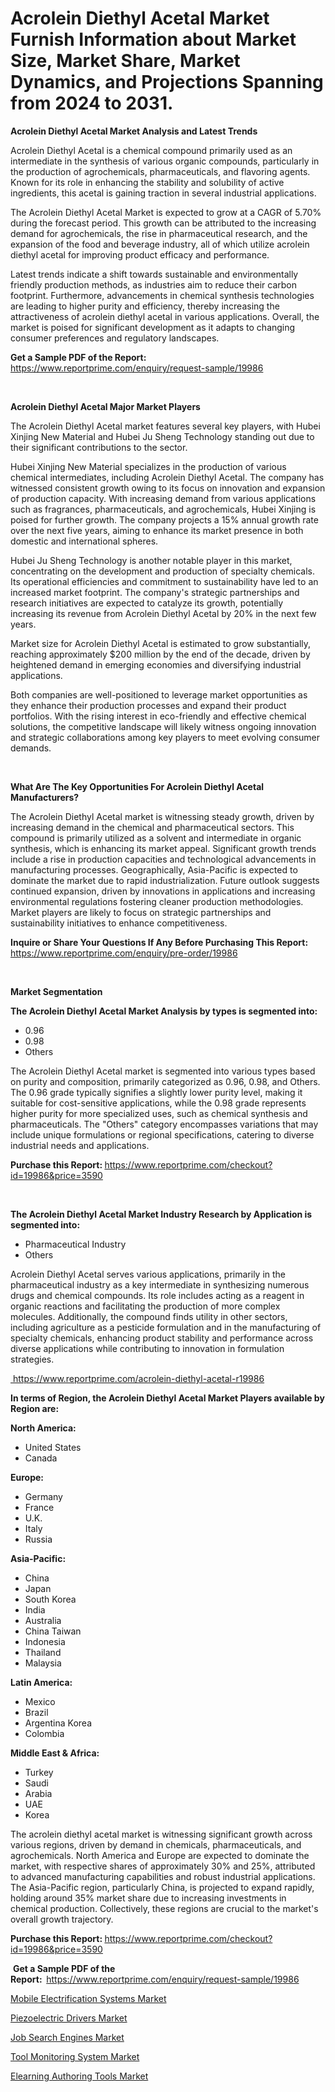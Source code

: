 <p><h1>Acrolein Diethyl Acetal Market Furnish Information about Market Size, Market Share, Market Dynamics, and Projections Spanning from 2024 to 2031.</h1></p><p><strong>Acrolein Diethyl Acetal Market Analysis and Latest Trends</strong></p>
<p><p>Acrolein Diethyl Acetal is a chemical compound primarily used as an intermediate in the synthesis of various organic compounds, particularly in the production of agrochemicals, pharmaceuticals, and flavoring agents. Known for its role in enhancing the stability and solubility of active ingredients, this acetal is gaining traction in several industrial applications.</p><p>The Acrolein Diethyl Acetal Market is expected to grow at a CAGR of 5.70% during the forecast period. This growth can be attributed to the increasing demand for agrochemicals, the rise in pharmaceutical research, and the expansion of the food and beverage industry, all of which utilize acrolein diethyl acetal for improving product efficacy and performance.</p><p>Latest trends indicate a shift towards sustainable and environmentally friendly production methods, as industries aim to reduce their carbon footprint. Furthermore, advancements in chemical synthesis technologies are leading to higher purity and efficiency, thereby increasing the attractiveness of acrolein diethyl acetal in various applications. Overall, the market is poised for significant development as it adapts to changing consumer preferences and regulatory landscapes.</p></p>
<p><strong>Get a Sample PDF of the Report:&nbsp;</strong> <a href="https://www.reportprime.com/enquiry/request-sample/19986?utm_campaign=1088&utm_medium=2&utm_source=Github&utm_content=ia&utm_term=24112024&utm_id=acrolein-diethyl-acetal">https://www.reportprime.com/enquiry/request-sample/19986</a></p>
<p>&nbsp;</p>
<p><strong>Acrolein Diethyl Acetal Major Market Players</strong></p>
<p><p>The Acrolein Diethyl Acetal market features several key players, with Hubei Xinjing New Material and Hubei Ju Sheng Technology standing out due to their significant contributions to the sector. </p><p>Hubei Xinjing New Material specializes in the production of various chemical intermediates, including Acrolein Diethyl Acetal. The company has witnessed consistent growth owing to its focus on innovation and expansion of production capacity. With increasing demand from various applications such as fragrances, pharmaceuticals, and agrochemicals, Hubei Xinjing is poised for further growth. The company projects a 15% annual growth rate over the next five years, aiming to enhance its market presence in both domestic and international spheres.</p><p>Hubei Ju Sheng Technology is another notable player in this market, concentrating on the development and production of specialty chemicals. Its operational efficiencies and commitment to sustainability have led to an increased market footprint. The company's strategic partnerships and research initiatives are expected to catalyze its growth, potentially increasing its revenue from Acrolein Diethyl Acetal by 20% in the next few years. </p><p>Market size for Acrolein Diethyl Acetal is estimated to grow substantially, reaching approximately $200 million by the end of the decade, driven by heightened demand in emerging economies and diversifying industrial applications. </p><p>Both companies are well-positioned to leverage market opportunities as they enhance their production processes and expand their product portfolios. With the rising interest in eco-friendly and effective chemical solutions, the competitive landscape will likely witness ongoing innovation and strategic collaborations among key players to meet evolving consumer demands.</p></p>
<p>&nbsp;</p>
<p><strong>What Are The Key Opportunities For Acrolein Diethyl Acetal Manufacturers?</strong></p>
<p><p>The Acrolein Diethyl Acetal market is witnessing steady growth, driven by increasing demand in the chemical and pharmaceutical sectors. This compound is primarily utilized as a solvent and intermediate in organic synthesis, which is enhancing its market appeal. Significant growth trends include a rise in production capacities and technological advancements in manufacturing processes. Geographically, Asia-Pacific is expected to dominate the market due to rapid industrialization. Future outlook suggests continued expansion, driven by innovations in applications and increasing environmental regulations fostering cleaner production methodologies. Market players are likely to focus on strategic partnerships and sustainability initiatives to enhance competitiveness.</p></p>
<p><strong>Inquire or Share Your Questions If Any Before Purchasing This Report:</strong> <a href="https://www.reportprime.com/enquiry/pre-order/19986?utm_campaign=1088&utm_medium=2&utm_source=Github&utm_content=ia&utm_term=24112024&utm_id=acrolein-diethyl-acetal">https://www.reportprime.com/enquiry/pre-order/19986</a></p>
<p>&nbsp;</p>
<p><strong>Market Segmentation</strong></p>
<p><strong>The Acrolein Diethyl Acetal Market Analysis by types is segmented into:</strong></p>
<p><ul><li>0.96</li><li>0.98</li><li>Others</li></ul></p>
<p><p>The Acrolein Diethyl Acetal market is segmented into various types based on purity and composition, primarily categorized as 0.96, 0.98, and Others. The 0.96 grade typically signifies a slightly lower purity level, making it suitable for cost-sensitive applications, while the 0.98 grade represents higher purity for more specialized uses, such as chemical synthesis and pharmaceuticals. The "Others" category encompasses variations that may include unique formulations or regional specifications, catering to diverse industrial needs and applications.</p></p>
<p><strong>Purchase this Report:&nbsp;</strong><a href="https://www.reportprime.com/checkout?id=19986&price=3590&utm_campaign=1088&utm_medium=2&utm_source=Github&utm_content=ia&utm_term=24112024&utm_id=acrolein-diethyl-acetal">https://www.reportprime.com/checkout?id=19986&price=3590</a></p>
<p>&nbsp;</p>
<p><strong>The Acrolein Diethyl Acetal Market Industry Research by Application is segmented into:</strong></p>
<p><ul><li>Pharmaceutical Industry</li><li>Others</li></ul></p>
<p><p>Acrolein Diethyl Acetal serves various applications, primarily in the pharmaceutical industry as a key intermediate in synthesizing numerous drugs and chemical compounds. Its role includes acting as a reagent in organic reactions and facilitating the production of more complex molecules. Additionally, the compound finds utility in other sectors, including agriculture as a pesticide formulation and in the manufacturing of specialty chemicals, enhancing product stability and performance across diverse applications while contributing to innovation in formulation strategies.</p></p>
<p><a href="https://www.reportprime.com/acrolein-diethyl-acetal-r19986?utm_campaign=1088&utm_medium=2&utm_source=Github&utm_content=ia&utm_term=24112024&utm_id=acrolein-diethyl-acetal">&nbsp;https://www.reportprime.com/acrolein-diethyl-acetal-r19986</a></p>
<p><strong>In terms of Region, the Acrolein Diethyl Acetal Market Players available by Region are:</strong></p>
<p>
    <p> <strong> North America: </strong>
        <ul>
            <li>United States</li>
            <li>Canada</li>
        </ul>
        </p> 
    <p> <strong> Europe: </strong>
        <ul>
            <li>Germany</li>
            <li>France</li>
            <li>U.K.</li>
            <li>Italy</li>
            <li>Russia</li>
        </ul>
        </p> 
    <p> <strong> Asia-Pacific: </strong>
        <ul>
            <li>China</li>
            <li>Japan</li>
            <li>South Korea</li>
            <li>India</li>
            <li>Australia</li>
            <li>China Taiwan</li>
            <li>Indonesia</li>
            <li>Thailand</li>
            <li>Malaysia</li>
        </ul>
        </p> 
    <p> <strong> Latin America: </strong>
        <ul>
            <li>Mexico</li>
            <li>Brazil</li>
            <li>Argentina Korea</li>
            <li>Colombia</li>
        </ul>
        </p> 
    <p> <strong> Middle East & Africa: </strong>
        <ul>
            <li>Turkey</li>
            <li>Saudi</li>
            <li>Arabia</li>
            <li>UAE</li>
            <li>Korea</li>
        </ul>
    </p>
    </p>
<p><p>The acrolein diethyl acetal market is witnessing significant growth across various regions, driven by demand in chemicals, pharmaceuticals, and agrochemicals. North America and Europe are expected to dominate the market, with respective shares of approximately 30% and 25%, attributed to advanced manufacturing capabilities and robust industrial applications. The Asia-Pacific region, particularly China, is projected to expand rapidly, holding around 35% market share due to increasing investments in chemical production. Collectively, these regions are crucial to the market's overall growth trajectory.</p></p>
<p><strong>Purchase this Report: </strong><a href="https://www.reportprime.com/checkout?id=19986&price=3590&utm_campaign=1088&utm_medium=2&utm_source=Github&utm_content=ia&utm_term=24112024&utm_id=acrolein-diethyl-acetal">https://www.reportprime.com/checkout?id=19986&price=3590</a></p>
<p>&nbsp;<strong>Get a Sample PDF of the Report:&nbsp;&nbsp;</strong><a href="https://www.reportprime.com/enquiry/request-sample/19986?utm_campaign=1088&utm_medium=2&utm_source=Github&utm_content=ia&utm_term=24112024&utm_id=acrolein-diethyl-acetal">https://www.reportprime.com/enquiry/request-sample/19986</a></p>
<p><strong></strong></p>
<p><p><a href="https://www.linkedin.com/pulse/mobile-electrification-systems-market-regional-outlook-competition-6hs3e?utm_campaign=1088&utm_medium=2&utm_source=Github&utm_content=ia&utm_term=24112024&utm_id=acrolein-diethyl-acetal">Mobile Electrification Systems Market</a></p><p><a href="https://www.linkedin.com/pulse/emerging-trends-piezoelectric-drivers-market-global-outlook-qqfoe?utm_campaign=1088&utm_medium=2&utm_source=Github&utm_content=ia&utm_term=24112024&utm_id=acrolein-diethyl-acetal">Piezoelectric Drivers Market</a></p><p><a href="https://issuu.com/reportprime-2/docs/job-search-engines-market-size-2030_43438210c770f0?utm_campaign=1088&utm_medium=2&utm_source=Github&utm_content=ia&utm_term=24112024&utm_id=acrolein-diethyl-acetal">Job Search Engines Market</a></p><p><a href="https://www.linkedin.com/pulse/digital-transformation-tool-monitoring-system-industry-z1dwe?utm_campaign=1088&utm_medium=2&utm_source=Github&utm_content=ia&utm_term=24112024&utm_id=acrolein-diethyl-acetal">Tool Monitoring System Market</a></p><p><a href="https://issuu.com/reportprime-2/docs/elearning-authoring-tools-market-si_79edd31bf751ac?utm_campaign=1088&utm_medium=2&utm_source=Github&utm_content=ia&utm_term=24112024&utm_id=acrolein-diethyl-acetal">Elearning Authoring Tools Market</a></p></p>
